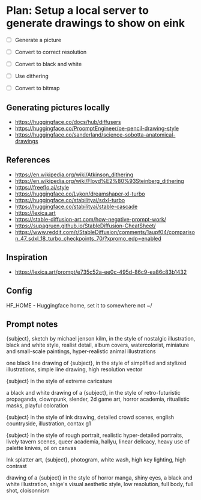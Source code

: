 
# Plan: Setup a local server to generate drawings to show on eink


- [ ] Generate a picture
- [ ] Convert to correct resolution
- [ ] Convert to black and white
- [ ] Use dithering
- [ ] Convert to bitmap


## Generating pictures locally

 - https://huggingface.co/docs/hub/diffusers
 - https://huggingface.co/ProomptEngineer/pe-pencil-drawing-style
 - https://huggingface.co/sanderland/science-sobotta-anatomical-drawings

## References

 - https://en.wikipedia.org/wiki/Atkinson_dithering
 - https://en.wikipedia.org/wiki/Floyd%E2%80%93Steinberg_dithering
 - https://freeflo.ai/style
 - https://huggingface.co/Lykon/dreamshaper-xl-turbo
 - https://huggingface.co/stabilityai/sdxl-turbo
 - https://huggingface.co/stabilityai/stable-cascade
 - https://lexica.art
 - https://stable-diffusion-art.com/how-negative-prompt-work/
 - https://supagruen.github.io/StableDiffusion-CheatSheet/
 - https://www.reddit.com/r/StableDiffusion/comments/1aupf04/comparison_47_sdxl_18_turbo_checkpoints_70/?xpromo_edp=enabled


## Inspiration

 - https://lexica.art/prompt/e735c52a-ee0c-495d-86c9-ea86c83b1432


## Config


  HF_HOME - Huggingface home, set it to somewhere not ~/


## Prompt notes


  {subject}, sketch by michael jenson kilm, in the style of nostalgic
  illustration, black and white style, realist detail, album covers,
  watercolorist, miniature and small-scale paintings, hyper-realistic animal
  illustrations

  one black line drawing of {subject}, in the style of simplified and stylized
  illustrations, simple line drawing, high resolution vector

  {subject} in the style of extreme caricature

  a black and white drawing of a {subject}, in the style of retro-futuristic
  propaganda, clownpunk, slender, 2d game art, horror academia, ritualistic
  masks, playful coloration

  {subject} in the style of ink drawing, detailed crowd scenes, english
  countryside, illustration, contax g1

  {subject} in the style of rough portrait, realistic hyper-detailed portraits,
  lively tavern scenes, queer academia, hallyu, linear delicacy, heavy use of
  palette knives, oil on canvas

  Ink splatter art, {subject}, photogram, white wash, high key lighting, high contrast

  drawing of a {subject} in the style of horror manga, shiny eyes, a black and white illustration, shige's visual aesthetic style, low resolution, full body, full shot, cloisonnism



